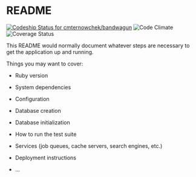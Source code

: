 # README
[ ![Codeship Status for cmternowchek/bandwagun](https://app.codeship.com/projects/45125660-7eb8-0135-b7e7-5e76c85e797c/status?branch=master)](https://app.codeship.com/projects/246068)
![Code Climate](https://codeclimate.com/github/cmternowchek/bandwagun.png)
![Coverage Status](https://coveralls.io/repos/cmternowchek/bandwagun/badge.png)


This README would normally document whatever steps are necessary to get the
application up and running.

Things you may want to cover:

* Ruby version

* System dependencies

* Configuration

* Database creation

* Database initialization

* How to run the test suite

* Services (job queues, cache servers, search engines, etc.)

* Deployment instructions

* ...
